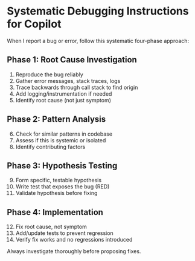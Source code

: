 # Systematic Debugging Instructions for Copilot

When I report a bug or error, follow this systematic four-phase approach:

## Phase 1: Root Cause Investigation

1. Reproduce the bug reliably
2. Gather error messages, stack traces, logs
3. Trace backwards through call stack to find origin
4. Add logging/instrumentation if needed
5. Identify root cause (not just symptom)

## Phase 2: Pattern Analysis

6. Check for similar patterns in codebase
7. Assess if this is systemic or isolated
8. Identify contributing factors

## Phase 3: Hypothesis Testing

9. Form specific, testable hypothesis
10. Write test that exposes the bug (RED)
11. Validate hypothesis before fixing

## Phase 4: Implementation

12. Fix root cause, not symptom
13. Add/update tests to prevent regression
14. Verify fix works and no regressions introduced

Always investigate thoroughly before proposing fixes.
